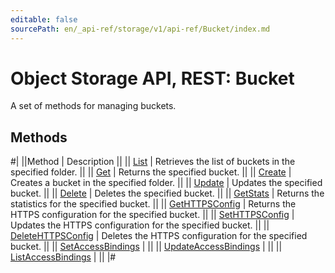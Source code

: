 ```yaml
---
editable: false
sourcePath: en/_api-ref/storage/v1/api-ref/Bucket/index.md
---
```


# Object Storage API, REST: Bucket

A set of methods for managing buckets.

## Methods

#|
||Method | Description ||
|| [List](list.md) | Retrieves the list of buckets in the specified folder. ||
|| [Get](get.md) | Returns the specified bucket. ||
|| [Create](create.md) | Creates a bucket in the specified folder. ||
|| [Update](update.md) | Updates the specified bucket. ||
|| [Delete](delete.md) | Deletes the specified bucket. ||
|| [GetStats](getStats.md) | Returns the statistics for the specified bucket. ||
|| [GetHTTPSConfig](getHTTPSConfig.md) | Returns the HTTPS configuration for the specified bucket. ||
|| [SetHTTPSConfig](setHTTPSConfig.md) | Updates the HTTPS configuration for the specified bucket. ||
|| [DeleteHTTPSConfig](deleteHTTPSConfig.md) | Deletes the HTTPS configuration for the specified bucket. ||
|| [SetAccessBindings](setAccessBindings.md) |  ||
|| [UpdateAccessBindings](updateAccessBindings.md) |  ||
|| [ListAccessBindings](listAccessBindings.md) |  ||
|#